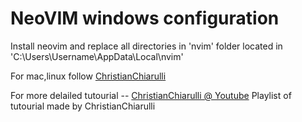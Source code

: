 # NeoVIM windows configuration

Install neovim and replace all directories in 'nvim' folder located in 'C:\Users\Username\AppData\Local\nvim'

For mac,linux follow [ChristianChiarulli](https://github.com/ChristianChiarulli/nvcode)

For more delailed tutourial -- [ChristianChiarulli @ Youtube](https://www.youtube.com/watch?v=65Wq4fjREUU&list=PLhoH5vyxr6QqPtKMp03pcJd_Vg8FZ0rtg)
Playlist of tutourial made by ChristianChiarulli
